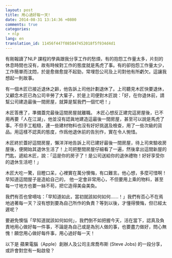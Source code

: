 ```yaml
---
layout: post
title: 用心過好每一天!
date: 2014-08-31 13:14:36 +0800
comments: true
categories:
 - nlp
lang: en
translation_id: 11456f447f085847452018f5f934d4d1
---
```


有剛報讀了NLP 課程的學員跟我分享工作的愁煩，有的抱怨工作量太多，片刻的休息時間也沒有，故有時候對工作的態度就是馬虎了事。有的卻抱怨工作量太少，工作簡單而沈悶，於是愈做愈提不起勁，常埋怨公司及上司對他有所虧欠。這讓我想起一則故事。

有一個木匠已接近退休之齡，他告訴上司他計劃退休了。上司聽見木匠快要退休，又顧念木匠已為公司辛勞了大輩子，於是上司便對木匠說：「好，在你退休前，請幫公司建造最後一間房屋，就算是幫我們一個忙吧！」

木匠答應了，準備蓋完最後這間房屋就離職。
木匠心想反正建完這房屋後，已不用再要「人在江湖」，他並沒有認眞地建造這最後一間房屋，甚至可以說是馬虎了事。不但手工粗糙，連一些建材物料也沒有好好挑選及檢查，用了一些次級的貨品。用這樣不認真的態度，作爲他退休前的告別作，實在令人惋惜。

木匠終於蓋好這間房屋，懶洋洋地告訴上司已建好最後一間房屋，待上司來驗收房屋後，便開始其退休生活了！上司把整間房屋仔細看了一遍，然後拿出這間新屋的門匙，遞給木匠，說：「這是你的房子了！是公司送給你的退休禮物！好好享受你的退休生活吧！」

木匠大吃一驚，目瞪口呆，心裡實在萬分懊悔，有口難言。他心想，多麼可惜啊！早知道這間屋子是造給自己的， 他一定會非常用心，不但要用上乘的物料，甚至每一寸地方也要一絲不苟，把它造得美侖美奐。

我們有否也曾嘀咕：「早知道如此，當初就該如何如何......！」我們有否心不在焉地過著每一天？沒有想到要為自己所作的負責？等到以後，才懂得懊悔，但已經太遲呢？


要避免懊惱「早知道就該如何如何」，我們倒不如把握今天，活在當下，認真及負責地用心做好每一件事，不論是為自己或是為別人做的事，也要盡力做好，問心無愧！願您用心做好每件事，用心過好每一天！


以下是 蘋果電腦（Apple）創辦人及公司主席喬布斯 (Steve Jobs) 的一段分享，或許會對您有一點啟發？
